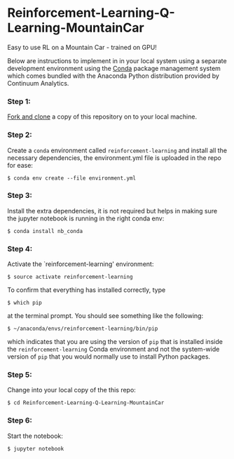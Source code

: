 # Reinforcement-Learning-Q-Learning-MountainCar
Easy to use RL on a Mountain Car - trained on GPU!

Below are instructions to implement in in your local system using a separate development environment using the [Conda](http://conda.pydata.org/docs/index.html) package management system which comes bundled with the Anaconda Python distribution provided by Continuum Analytics.

### Step 1:
[Fork and clone](https://github.com/siddharthksah/Reinforcement-Learning-Q-Learning-MountainCar) a copy of this repository on to your local machine.

### Step 2:
Create a `conda` environment called `reinforcement-learning` and install all the necessary dependencies, the environment.yml file is uploaded in the repo for ease:

    $ conda env create --file environment.yml
    
### Step 3:
Install the extra dependencies, it is not required but helps in making sure the jupyter notebook is running in the right conda env:

    $ conda install nb_conda

### Step 4:
Activate the `reinforcement-learning' environment:

    $ source activate reinforcement-learning

To confirm that everything has installed correctly, type

    $ which pip

at the terminal prompt. You should see something like the following:

    $ ~/anaconda/envs/reinforcement-learning/bin/pip

which indicates that you are using the version of `pip` that is installed inside the `reinforcement-learning` Conda environment and not the system-wide version of `pip` that you would normally use to install Python packages.

### Step 5:
Change into your local copy of the this repo:

    $ cd Reinforcement-Learning-Q-Learning-MountainCar

### Step 6:
Start the notebook:

    $ jupyter notebook

